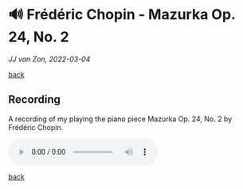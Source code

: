 🔊 Frédéric Chopin - Mazurka Op. 24, No. 2
===========================================

*JJ van Zon, 2022-03-04*

[back](../README.md)

Recording
---------

A recording of my playing the piano piece Mazurka Op. 24, No. 2 by Frédéric Chopin.  

<audio controls autoplay>
  <source src="chopin-mazurka-op-24-no-2-recording-320kbps.mp3" type="audio/mpeg">
  Your browser does not support the audio element. <a href="chopin-mazurka-op-24-no-2-recording-320kbps.mp3" download>Download file</a>
</audio>

[back](../README.md)